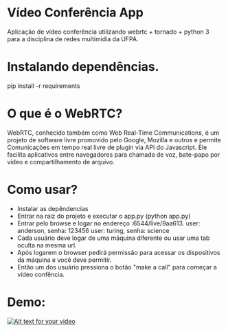 # Vídeo Conferência App
Aplicação de vídeo conferência utilizando webrtc + tornado + python 3 para a disciplina de redes multimídia da UFPA.


# Instalando dependências.
pip install -r requirements


# O que é o WebRTC?
WebRTC, conhecido também como Web Real-Time Communications, é um projeto de software livre promovido pelo Google, 
Mozilla e outros e permite Comunicações em tempo real livre de plugin via API do Javascript. Ele facilita aplicativos 
entre navegadores para chamada de voz, bate-papo por vídeo e compartilhamento de arquivo.

# Como usar?

- Instalar as depêndencias
- Entrar na raiz do projeto e executar o app.py (python app.py)
- Entrar pelo browse e logar no endereço <ip>:6544/live/9aa613. 
    user: anderson, senha: 123456
    user: turing, senha: science
- Cada usuário deve logar de uma máquina diferente ou usar uma tab oculta na mesma url.
- Após logarem o browser pedirá permissão para acessar os dispositivos da máquina e você deve permitir.
- Então um dos usuário pressiona o botão "make a call" para começar a vídeo confência.

# Demo:

[![Alt text for your video](http://img.youtube.com/vi/_TnZS-a5xWE/0.jpg)](https://www.youtube.com/watch?v=_TnZS-a5xWE)
 